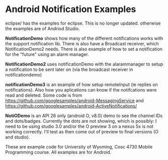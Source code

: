 Android Notification Examples
===========
eclipse/ has the examples for eclipse.  This is no longer updated.  otherwise the examples are of Andriod Studio.


<b>NotificationDemo</b> shows how many of the different notifications works with the support notification lib.
There is also have a Broadcast receiver, which NotificationDemo2 needs.  There is also example of how to set a notification for the "future" using an alarm manager.

<b>NotificationDemo2</b> uses notificationDemo with the alarammanager to setup a notification to be sent later on (via the broadcast receiver in notificationdemo)

<b>notificationDemo3</b> is an example of how setup remoteInput (ie replies on notifications).  Also how you aplications can know if the notifcations were read and deleted.  Some code is from https://github.com/googlesamples/android-MessagingService and https://github.com/googlesamples/android-ActiveNotifications/ 

<b>NotiODemo</b> is an API 26 only (android O, v8.0) demo to see the channel IDs and dots/badges.  Currently the dots are not showing, which is possibly: I need to be using studio 3.0 and/or the O preview 3 on a nexus 5x is not working correctly.  I'll test as then come out of preview to final versions (O and studio).

These are example code for University of Wyoming, Cosc 4730 Mobile Programming course.
All examples are for Android.
